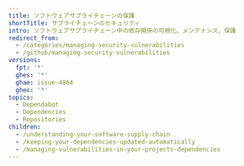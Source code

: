 ```yaml
---
title: ソフトウェアサプライチェーンの保護
shortTitle: サプライチェーンのセキュリティ
intro: ソフトウェアサプライチェーン中の依存関係の可視化、メンテナンス、保護
redirect_from:
  - /categories/managing-security-vulnerabilities
  - /github/managing-security-vulnerabilities
versions:
  fpt: '*'
  ghes: '*'
  ghae: issue-4864
  ghec: '*'
topics:
  - Dependabot
  - Dependencies
  - Repositories
children:
  - /understanding-your-software-supply-chain
  - /keeping-your-dependencies-updated-automatically
  - /managing-vulnerabilities-in-your-projects-dependencies
---
```


